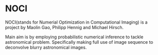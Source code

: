 NOCI
==============================================

NOCI(stands for Numerial Optimization in Computational Imaging) is a project by Maolin Gao, Philipp Hennig and Michael Hirsch.

Main aim is by employing probabilistic numerical inference to tackle astronomical problem. Specifically making full use of image sequence to deconvolve blurry astronomical images.

